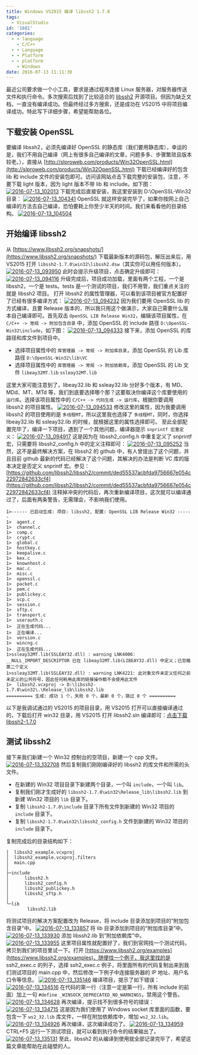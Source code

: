 ```yaml
---
title: Windows VS2015 编译 libssh2 1.7.0
tags:
  - VisualStudio
id: '1681'
categories:
  - - language
    - C/C++
  - - Language
  - - Platform
  - - platform
    - Windows
date: 2016-07-13 11:11:30
---
```


最近公司要求做一个小工具，要求是通过程序连接 Linux 服务器，对服务器传送文件和执行命令。多次搜索后找到了比较适合的 [libssh2](https://www.libssh2.org/) 开源项目。但因为缺乏文档，一直没有编译成功。但最终经过多方搜索，还是成功在 VS2015 中将项目编译成功。特此写下详细步骤，希望能帮助各位。
<!-- more -->
## 下载安装 OpenSSL

要编译 libssh2，必须先编译好 OpenSSL 的静态库（我们要用静态库），幸运的是，我们不用自己编译（网上有很多自己编译的文章，问题多多、步骤繁琐且版本较老。），直接从 [http://slproweb.com/products/Win32OpenSSL.html](http://slproweb.com/products/Win32OpenSSL.html) 下载已经编译好的包含 lib 和 include 文件的安装包即可。访问该网站点击下载完整的安装包，注意，不要下载 light 版本，因为 light 版本不带 lib 和 include。如下图： [![2016-07-13_102013](/images/2016/07/2016-07-13_102013.png)](/images/2016/07/2016-07-13_102013.png) 下载完成后直接安装，我这里安装到 D:\\OpenSSL-Win32 目录： [![2016-07-13_104341](/images/2016/07/2016-07-13_104341.png)](/images/2016/07/2016-07-13_104341.png) OpenSSL 就这样安装完毕了，如果你按网上自己编译的方法去自己编译，恐怕要耗上你至少半天的时间。我们来看看他的目录结构。 [![2016-07-13_104504](/images/2016/07/2016-07-13_104504.png)](/images/2016/07/2016-07-13_104504.png)

## 开始编译 libssh2

从 [https://www.libssh2.org/snapshots/](https://www.libssh2.org/snapshots/) 下载最新版本的源码包，解压出来后，用 VS2015 打开 `libssh2-1.7.0\win32\libssh2.dsw`（其实你可以用任何版本）。 [![2016-07-13_093950](/images/2016/07/2016-07-13_093950.png)](/images/2016/07/2016-07-13_093950.png) 此时会提示升级项目，点击确定升级即可： [![2016-07-13_094116](/images/2016/07/2016-07-13_094116.png)](/images/2016/07/2016-07-13_094116.png) 升级完成后，项目成功加载，里面有两个工程，一个是 libssh2，一个是 tests。tests 是一个测试的项目，我们不用管，我们重点关注的就是 libssh2 项目。 打开 libssh2 的属性管理器，可以看到该项目被官方配置好了已经有很多编译方式： [![2016-07-13_094232](/images/2016/07/2016-07-13_094232.png)](/images/2016/07/2016-07-13_094232.png) 因为我们要用 OpenSSL lib 的方式编译，且要 Release 版本的，所以我只用这个做演示，大家自己需要什么版本自己编译即可。首先双击 `OpenSSL LIB Release Win32`，编辑该项目属性，在 `C/C++ -> 常规 -> 附加包含目录` 中，添加 OpenSSL 的 include 路径 `D:\OpenSSL-Win32\include`，如下图： [![2016-07-13_094333](/images/2016/07/2016-07-13_094333.png)](/images/2016/07/2016-07-13_094333.png) 接下来，添加 OpenSSL 的库路径和库文件到项目中。

*   选择项目属性中的 `库管理器 -> 常规 -> 附加库目录`，添加 OpenSSL 的 Lib 库路径 `D:\OpenSSL-Win32\lib\VC`
*   选择项目属性中的 `库管理器 -> 常规 -> 附加依赖库`，添加 OpenSSL 的 Lib 文件 `libeay32MT.lib` `ssleay32MT.lib`

这里大家可能注意到了，libeay32.lib 和 ssleay32.lib 分好多个版本，有 MD、MDd、MT、MTd 等，我们到底要选择哪个那？这要取决你编译这个库要使用的 `运行库`。选择该项目属性中的 `C/C++ -> 代码生成 -> 运行库`，根据你要调用 libssh2 的项目属性。 [![2016-07-13_094533](/images/2016/07/2016-07-13_094533.png)](/images/2016/07/2016-07-13_094533.png) 修改这里的属性，因为我要调用 libssh2 的项目使用的是 `多线程MT`，所以这里我也选择了 `多线程MT`，同时，你选择 libeay32.lib 和 ssleay32.lib 的时候，就根据这里的属性选择即可。 至此全部配置完毕了，编译一下项目，遇到了一个其他问题，编译器提示 `snprintf 宏重定义`： [![2016-07-13_094917](/images/2016/07/2016-07-13_094917.png)](/images/2016/07/2016-07-13_094917.png) 这是因为在 libssh2\_config.h 中重复定义了 snprintf 宏，只需要将 libssh2\_config.h 中的定义注释即可： [![2016-07-13_095252](/images/2016/07/2016-07-13_095252.png)](/images/2016/07/2016-07-13_095252.png) 当然，这不是最终解决方案，在 libssh2 的 github 中，有人曾提出了这个问题，并且目前 github 最新的代码已经解决了这个问题，其解决的办法是判断 VC 库的版本决定是否定义 snprintf 宏。参见：[https://github.com/libssh2/libssh2/commit/ded55537acbfda9756667e054c22972842633cf4](https://github.com/libssh2/libssh2/commit/ded55537acbfda9756667e054c22972842633cf4) 注释掉冲突的代码后，再次重新编译项目，这次就可以编译通过了，后面有两条警告，无需理会，不影响我们使用。

```
1>------ 已启动生成: 项目: libssh2, 配置: OpenSSL LIB Release Win32 ------
1>  agent.c
1>  channel.c
1>  comp.c
1>  crypt.c
1>  global.c
1>  hostkey.c
1>  keepalive.c
1>  kex.c
1>  knownhost.c
1>  mac.c
1>  misc.c
1>  openssl.c
1>  packet.c
1>  pem.c
1>  publickey.c
1>  scp.c
1>  session.c
1>  sftp.c
1>  transport.c
1>  userauth.c
1>  正在生成代码...
1>  正在编译...
1>  version.c
1>  wincng.c
1>  正在生成代码...
1>ssleay32MT.lib(SSLEAY32.dll) : warning LNK4006: __NULL_IMPORT_DESCRIPTOR 已在 libeay32MT.lib(LIBEAY32.dll) 中定义；已忽略第二个定义
1>ssleay32MT.lib(SSLEAY32.dll) : warning LNK4221: 此对象文件未定义任何之前未定义的公共符号，因此任何耗用此库的链接操作都不会使用此文件
1>  libssh2.vcxproj -> D:\libssh2-1.7.0\win32\.\Release_lib\libssh2.lib
========== 生成: 成功 1 个，失败 0 个，最新 0 个，跳过 0 个 ==========
```

以下是我调试通过的 VS2015 的项目目录，用 VS2015 打开可以直接编译通过的，下载后打开 win32 目录，用 VS2015 打开 libssh2.sln 编译即可：[点击下载 libssh2-1.7.0](/images/2016/07/libssh2-1.7.0.zip)

## 测试 libssh2

接下来我们新建一个 Win32 控制台的空项目，新建一个 cpp 文件。 [![2016-07-13_132708](/images/2016/07/2016-07-13_132708.png)](/images/2016/07/2016-07-13_132708.png) 然后复制我们刚刚编译好的 libssh2 的库文件和所需的头文件。

*   在新建的 Win32 项目目录下新建两个目录，一个叫 `include`，一个叫 `lib`。
*   复制我们刚才生成好的 `libssh2-1.7.0\win32\Release_lib\libssh2.lib` 到新建 Win32 项目的 `lib` 目录下。
*   复制 `libssh2-1.7.0\include` 目录下所有文件到新建的 Win32 项目的 `include` 目录下。
*   复制 `libssh2-1.7.0\win32\libssh2_config.h` 文件到新建的 Win32 项目的 `include` 目录下。

复制完成后的目录结构如下：

```
│  libssh2_example.vcxproj
│  libssh2_example.vcxproj.filters
│  main.cpp
│
├─include
│      libssh2.h
│      libssh2_config.h
│      libssh2_publickey.h
│      libssh2_sftp.h
│
└─lib
        libssh2.lib
```

将测试项目的解决方案配置改为 Release，将 include 目录添加到项目的“附加包含目录”中。 [![2016-07-13_133857](/images/2016/07/2016-07-13_133857.png)](/images/2016/07/2016-07-13_133857.png) 将 lib 目录添加到项目的“附加库目录”中。 [![2016-07-13_133930](/images/2016/07/2016-07-13_133930.png)](/images/2016/07/2016-07-13_133930.png) 添加 libssh2.lib 到“附加依赖库”中。 [![2016-07-13_133955](/images/2016/07/2016-07-13_133955.png)](/images/2016/07/2016-07-13_133955.png) 这里项目属性就配置好了，我们到官网找一个测试代码，拷贝到我们的项目里试一下。打开 [https://www.libssh2.org/examples](https://www.libssh2.org/examples)，随便找一个例子，我这里找的是 ssh2\_exec.c 的列子，选择 ssh2\_exec.c 例子，将里面所有的代码复制出来到我们测试项目的 main.cpp 中，然后修改一下例子中连接服务器的 IP 地址、用户名口令等信息。 [![2016-07-13_135146](/images/2016/07/2016-07-13_135146.png)](/images/2016/07/2016-07-13_135146.png) 编译项目，提示了如下错误： [![2016-07-13_134516](/images/2016/07/2016-07-13_134516.png)](/images/2016/07/2016-07-13_134516.png) 在代码的第一行（注意一定是第一行，所有 include 的前面）加上一句 `#define _WINSOCK_DEPRECATED_NO_WARNINGS`，禁用这个警告。 [![2016-07-13_134628](/images/2016/07/2016-07-13_134628.png)](/images/2016/07/2016-07-13_134628.png) 再次编译，提示找不到很多符号的错误： [![2016-07-13_134715](/images/2016/07/2016-07-13_134715.png)](/images/2016/07/2016-07-13_134715.png) 这是因为我们使用了 Windows socket 库里面的函数，要包含一下 `ws2_32.lib` 库文件，一样在附加依赖库中，增加 `ws2_32.lib`。 [![2016-07-13_134926](/images/2016/07/2016-07-13_134926.png)](/images/2016/07/2016-07-13_134926.png) 再次编译，这次编译成功了。 [![2016-07-13_134959](/images/2016/07/2016-07-13_134959.png)](/images/2016/07/2016-07-13_134959.png) CTRL+F5 运行一下测试项目，就可以看到执行命令的结果输出了。 [![2016-07-13_135131](/images/2016/07/2016-07-13_135131.png)](/images/2016/07/2016-07-13_135131.png) 至此，libssh2 的从编译到使用就全部记录完毕了，希望这篇文章能帮助在此碰壁的人。